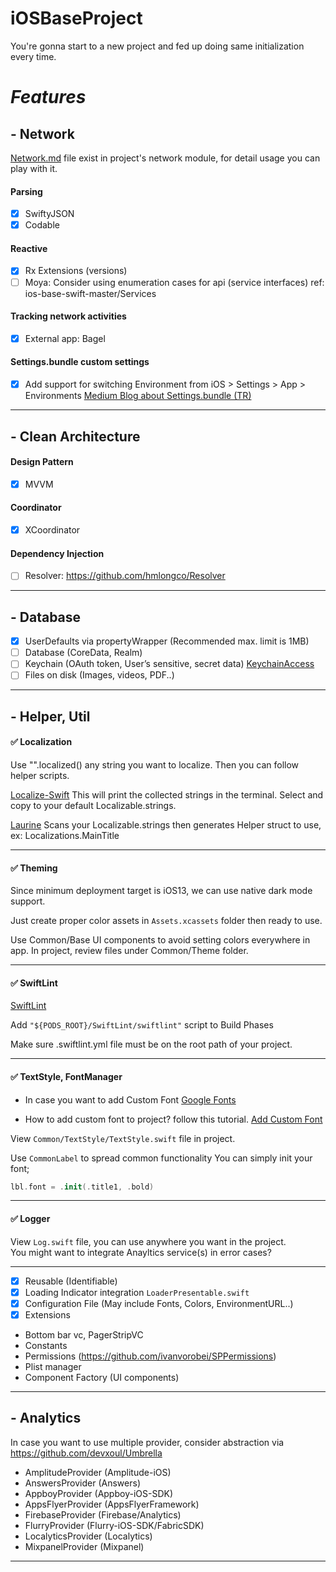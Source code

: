 # iOSBaseProject
You're gonna start to a new project and fed up doing same initialization every time.


# *Features*

## - Network

[Network.md](https://github.com/EnesKaraosman/iOSBaseProject/blob/master/BaseProject/Network/NetworkUsage.md) file exist in project's network module, for detail usage you can play with it.
#### Parsing

- [x] SwiftyJSON
- [x] Codable

#### Reactive
- [x] Rx Extensions (versions)
- [ ] Moya: Consider using enumeration cases for api (service interfaces) ref: ios-base-swift-master/Services

#### Tracking network activities
- [x] External app: Bagel

#### Settings.bundle custom settings
- [x] Add support for switching Environment from iOS > Settings > App > Environments
[Medium Blog about Settings.bundle (TR)](https://medium.com/mobiletech/settings-bundle-on-ios-67329d12cff4)

------

## - Clean Architecture

#### Design Pattern
- [x] MVVM

#### Coordinator
- [x] XCoordinator

#### Dependency Injection
- [ ] Resolver: https://github.com/hmlongco/Resolver

------

## - Database
- [x] UserDefaults via propertyWrapper (Recommended max. limit is 1MB)
- [ ] Database (CoreData, Realm)
- [ ] Keychain (OAuth token, User’s sensitive, secret data) [KeychainAccess](https://github.com/kishikawakatsumi/KeychainAccess)
- [ ] Files on disk (Images, videos, PDF..)

------

## - Helper, Util

#### ✅ Localization
Use "".localized() any string you want to localize. Then you can follow helper scripts.

[Localize-Swift](https://github.com/marmelroy/Localize-Swift)
This will print the collected strings in the terminal. Select and copy to your default Localizable.strings.

[Laurine](https://github.com/JiriTrecak/Laurine)
Scans your Localizable.strings then generates Helper struct to use, ex: Localizations.MainTitle

------

#### ✅ Theming

Since minimum deployment target is iOS13, we can use native dark mode support.

Just create proper color assets in `Assets.xcassets` folder then ready to use.

Use Common/Base UI components to avoid setting colors everywhere in app.
In project, review files under Common/Theme folder.

------

#### ✅ SwiftLint

[SwiftLint](https://github.com/realm/SwiftLint)

Add `"${PODS_ROOT}/SwiftLint/swiftlint"` script to Build Phases

Make sure .swiftlint.yml file must be on the root path of your project.

------

#### ✅ TextStyle, FontManager

* In case you want to add Custom Font
[Google Fonts](https://fonts.google.com/)

* How to add custom font to project? follow this tutorial.
[Add Custom Font](https://codewithchris.com/common-mistakes-with-adding-custom-fonts-to-your-ios-app/)

View `Common/TextStyle/TextStyle.swift` file in project.

Use `CommonLabel` to spread common functionality
You can simply init your font;
```swift
lbl.font = .init(.title1, .bold)
```

------

#### ✅ Logger

View `Log.swift` file, you can use anywhere you want in the project. <br/>
You might want to integrate Anayltics service(s) in error cases?

------

- [x] Reusable (Identifiable)
- [x] Loading Indicator integration `LoaderPresentable.swift`
- [x] Configuration File (May include Fonts, Colors, EnvironmentURL..)
- [x] Extensions
* Bottom bar vc, PagerStripVC
* Constants
* Permissions (https://github.com/ivanvorobei/SPPermissions)
* Plist manager
* Component Factory (UI components)

------

## - Analytics

In case you want to use multiple provider, consider abstraction via https://github.com/devxoul/Umbrella

* AmplitudeProvider (Amplitude-iOS)
* AnswersProvider (Answers)
* AppboyProvider (Appboy-iOS-SDK)
* AppsFlyerProvider (AppsFlyerFramework)
* FirebaseProvider (Firebase/Analytics)
* FlurryProvider (Flurry-iOS-SDK/FabricSDK)
* LocalyticsProvider (Localytics)
* MixpanelProvider (Mixpanel)

------
